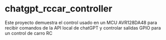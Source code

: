# chatgpt_rccar_controller
Este proyecto demuestra el control usado en un MCU AVR128DA48 para recibir comandos de la API local de chatGPT y controlar salidas GPIO para un control de carro RC
